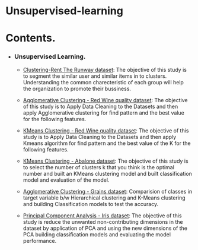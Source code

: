 # Unsupervised-learning

# Contents.

   - ### Unsupervised Learning.
  
        - [Clustering-Rent The Runway dataset](https://github.com/VikasHM66/Unsupervised-learning/blob/main/Case%20study%20-%20Clustering%20-%20Rent%20The%20Runway..ipynb): The objective of this study is to segment the similar user and similar items in to clusters. Understanding the common charecteristic of each group will help the organization to promote their bussiness.
        
        - [Agglomerative Clustering - Red Wine quality dataset](https://github.com/VikasHM66/Unsupervised-learning/blob/main/Case%20study%2C%20Agglomerative%20Clustering.ipynb): The objective of this study is to Apply Data Cleaning to the Datasets and then apply Agglomerative clustering for find pattern and the best value for the following features.
        
        - [KMeans Clustering - Red Wine quality dataset](https://github.com/VikasHM66/Unsupervised-learning/blob/main/Case-study%2C%20K-Means%20Clustering..ipynb): The objective of this study is to Apply Data Cleaning to the Datasets and then apply Kmeans algorithm for find pattern and the best value of the K for the following features.
        
        - [KMeans Clustering - Abalone dataset](https://github.com/VikasHM66/Unsupervised-learning/blob/main/K-means%20Clustering.ipynb): The objective of this study is to select the number of clusters k that you think is the optimal number and built an KMeans clustering model and built classification model and evaluation of the model.

        - [Agglomerative Clustering - Grains dataset](https://github.com/VikasHM66/Unsupervised-learning/blob/main/Agglomerative%2CHierarchical%20Clustering.ipynb): Comparision of classes in target variable b/w Hierarchical clustering and K-Means clustering and building Classification models to test the accuracy.
 
        - [Principal Component Analysis - Iris dataset](https://github.com/VikasHM66/Unsupervised-learning/blob/main/Principal%20Component%20Analysis%20-%20PCA.ipynb): The objective of this study is reduce the unwanted non-contributing dimensions in the dataset by application of PCA and using the new dimensions of the PCA building classification models and evaluating the model performance.


